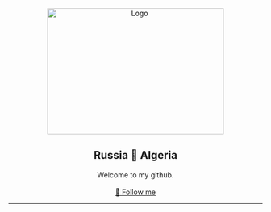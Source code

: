 <div align="center">
  <kbd>
  <a href="https://github.com/RetrO-M">
    <img src="https://giffiles.alphacoders.com/120/120315.gif" alt="Logo" width="350" height="250">
  </a>
  </kbd>
  <h2 align="center">Russia 💙 Algeria</h2>
  
  <p align="center">
    Welcome to my github.
    <br />
    <br />
    <a href="https://github.com/RetrO-M/">📜 Follow me</a>
  </p>
</div>

---------------------------------------

